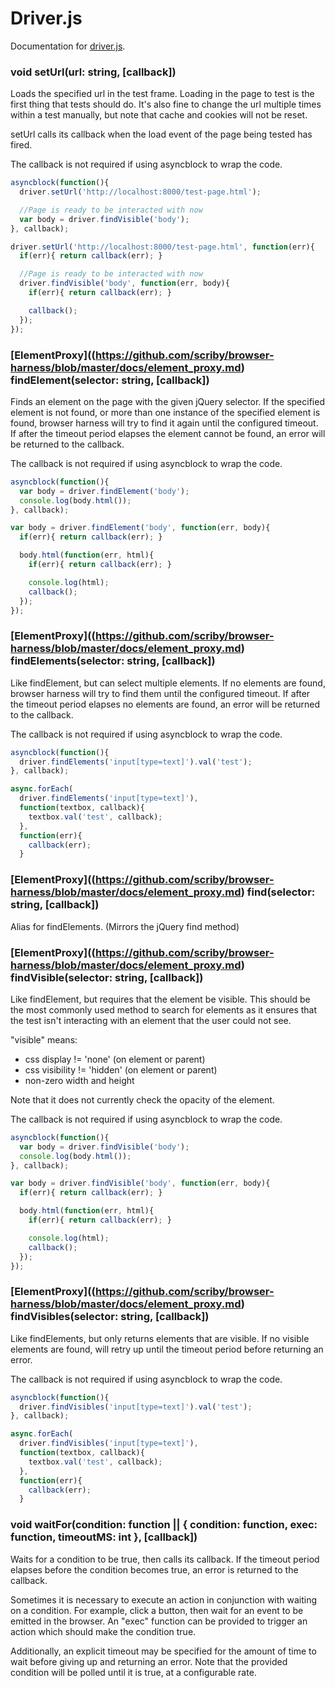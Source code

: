 # Driver.js

Documentation for [driver.js](https://github.com/scriby/browser-harness/blob/master/server/driver.js).

### void setUrl(url: string, [callback])

Loads the specified url in the test frame. Loading in the page to test is the first thing that tests should do. It's also
fine to change the url multiple times within a test manually, but note that cache and cookies will not be reset.

setUrl calls its callback when the load event of the page being tested has fired.

The callback is not required if using asyncblock to wrap the code.

```javascript
asyncblock(function(){
  driver.setUrl('http://localhost:8000/test-page.html');

  //Page is ready to be interacted with now
  var body = driver.findVisible('body');
}, callback);
```

```javascript
driver.setUrl('http://localhost:8000/test-page.html', function(err){
  if(err){ return callback(err); }

  //Page is ready to be interacted with now
  driver.findVisible('body', function(err, body){
    if(err){ return callback(err); }

    callback();
  });
});
```

### [ElementProxy]((https://github.com/scriby/browser-harness/blob/master/docs/element_proxy.md) findElement(selector: string, [callback])

Finds an element on the page with the given jQuery selector. If the specified element is not found, or more than one
instance of the specified element is found, browser harness will try to find it again until the configured timeout. If
after the timeout period elapses the element cannot be found, an error will be returned to the callback.

The callback is not required if using asyncblock to wrap the code.

```javascript
asyncblock(function(){
  var body = driver.findElement('body');
  console.log(body.html());
}, callback);
```

```javascript
var body = driver.findElement('body', function(err, body){
  if(err){ return callback(err); }

  body.html(function(err, html){
    if(err){ return callback(err); }

    console.log(html);
    callback();
  });
});
```

### [ElementProxy]((https://github.com/scriby/browser-harness/blob/master/docs/element_proxy.md) findElements(selector: string, [callback])

Like findElement, but can select multiple elements. If no elements are found, browser harness will try to find them until
the configured timeout. If after the timeout period elapses no elements are found, an error will be returned to the callback.

The callback is not required if using asyncblock to wrap the code.

```javascript
asyncblock(function(){
  driver.findElements('input[type=text]').val('test');
}, callback);
```

```javascript
async.forEach(
  driver.findElements('input[type=text]'),
  function(textbox, callback){
    textbox.val('test', callback);
  },
  function(err){
    callback(err);
  }
```

### [ElementProxy]((https://github.com/scriby/browser-harness/blob/master/docs/element_proxy.md) find(selector: string, [callback])

Alias for findElements. (Mirrors the jQuery find method)

### [ElementProxy]((https://github.com/scriby/browser-harness/blob/master/docs/element_proxy.md) findVisible(selector: string, [callback])

Like findElement, but requires that the element be visible. This should be the most commonly used method to search for elements
as it ensures that the test isn't interacting with an element that the user could not see.

"visible" means:

* css display != 'none' (on element or parent)
* css visibility != 'hidden' (on element or parent)
* non-zero width and height

Note that it does not currently check the opacity of the element.

The callback is not required if using asyncblock to wrap the code.

```javascript
asyncblock(function(){
  var body = driver.findVisible('body');
  console.log(body.html());
}, callback);
```

```javascript
var body = driver.findVisible('body', function(err, body){
  if(err){ return callback(err); }

  body.html(function(err, html){
    if(err){ return callback(err); }

    console.log(html);
    callback();
  });
});
```

### [ElementProxy]((https://github.com/scriby/browser-harness/blob/master/docs/element_proxy.md) findVisibles(selector: string, [callback])

Like findElements, but only returns elements that are visible. If no visible elements are found, will retry up until
the timeout period before returning an error.

The callback is not required if using asyncblock to wrap the code.

```javascript
asyncblock(function(){
  driver.findVisibles('input[type=text]').val('test');
}, callback);
```

```javascript
async.forEach(
  driver.findVisibles('input[type=text]'),
  function(textbox, callback){
    textbox.val('test', callback);
  },
  function(err){
    callback(err);
  }
```

### void waitFor(condition: function || { condition: function, exec: function, timeoutMS: int }, [callback])

Waits for a condition to be true, then calls its callback. If the timeout period elapses before the condition becomes true,
an error is returned to the callback.

Sometimes it is necessary to execute an action in conjunction with waiting on a condition. For example, click a button,
then wait for an event to be emitted in the browser. An "exec" function can be provided to trigger an action which should
make the condition true.

Additionally, an explicit timeout may be specified for the amount of time to wait before giving up and returning an error.
Note that the provided condition will be polled until it is true, at a configurable rate.

```javascript

```